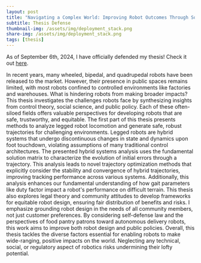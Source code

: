 ```yaml
---
layout: post
title: "Navigating a Complex World: Improving Robot Outcomes Through Social, Regulatory, and Control Theoretic Approaches"
subtitle: Thesis Defense
thumbnail-img: /assets/img/deployment_stack.png
share-img: /assets/img/deployment_stack.png
tags: [thesis]
---
```


As of September 6th, 2024, I have officially defended my thesis! Check it out [here](/assets/pdf/James_Zhu_Thesis.pdf).

In recent years, many wheeled, bipedal, and quadrupedal robots have been released to the market. However, their presence in public spaces remains limited, with most robots confined to controlled environments like factories and warehouses. What is hindering robots from making broader impacts? This thesis investigates the challenges robots face by synthesizing insights from control theory, social science, and public policy. Each of these often-siloed fields offers valuable perspectives for developing robots that are safe, trustworthy, and equitable.
The first part of this thesis presents methods to analyze legged robot locomotion and generate safe, robust trajectories for challenging environments. Legged robots are hybrid systems that undergo discontinuous changes in state and dynamics upon foot touchdown, violating assumptions of many traditional control architectures. The presented hybrid systems analysis uses the fundamental solution matrix to characterize the evolution of initial errors through a trajectory. This analysis leads to novel trajectory optimization methods that explicitly consider the stability and convergence of hybrid trajectories, improving tracking performance across various systems. Additionally, this analysis enhances our fundamental understanding of how gait parameters like duty factor impact a robot's performance on difficult terrain. 
This thesis also explores legal theory and community attitudes to develop frameworks for equitable robot design, ensuring fair distribution of benefits and risks. I emphasize grounding robot design in the needs of all community members, not just customer preferences. By considering self-defense law and the perspectives of food pantry patrons toward autonomous delivery robots, this work aims to improve both robot design and public policies. 
Overall, this thesis tackles the diverse factors essential for enabling robots to make wide-ranging, positive impacts on the world. 
Neglecting any technical, social, or regulatory aspect of robotics risks undermining their lofty potential.
